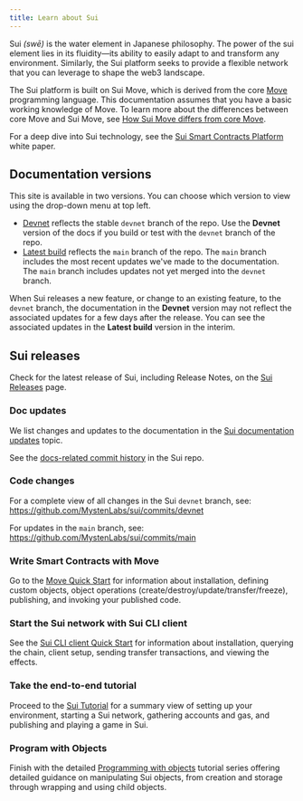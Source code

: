 ```yaml
---
title: Learn about Sui
---
```


Sui *(swē)* is the water element in Japanese philosophy. The power of the sui element lies in its fluidity&mdash;its ability to easily adapt to and transform any environment. Similarly, the Sui platform seeks to provide a flexible network that you can leverage to shape the web3 landscape. 

The Sui platform is built on Sui Move, which is derived from the core [Move](https://github.com/MystenLabs/awesome-move) programming language. This documentation assumes that you have a basic working knowledge of Move. To learn more about the differences between core Move and Sui Move, see [How Sui Move differs from core Move](../learn/sui-move-diffs.md).

For a deep dive into Sui technology, see the [Sui Smart Contracts Platform](https://github.com/MystenLabs/sui/blob/main/doc/paper/sui.pdf) white paper.

## Documentation versions

This site is available in two versions. You can choose which version to view using the drop-down menu at top left.
 * [Devnet](https://docs.sui.io/devnet/learn) reflects the stable `devnet` branch of the repo. Use the **Devnet** version of the docs if you build or test with the `devnet` branch of the repo. 
 * [Latest build](https://docs.sui.io/learn) reflects the `main` branch of the repo. The `main` branch includes the most recent updates we've made to the documentation. The `main` branch includes updates not yet merged into the `devnet` branch.

 When Sui releases a new feature, or change to an existing feature, to the `devnet` branch, the documentation in the **Devnet** version may not reflect the associated updates for a few days after the release. You can see the associated updates in the **Latest build** version in the interim.  

## Sui releases

Check for the latest release of Sui, including Release Notes, on the [Sui Releases](https://github.com/MystenLabs/sui/releases) page.

### Doc updates

We list changes and updates to the documentation in the [Sui documentation updates](../doc-updates/index.md) topic.

See the [docs-related commit history](https://github.com/MystenLabs/sui/commits/main/doc/src) in the Sui repo.

### Code changes

For a complete view of all changes in the Sui `devnet` branch, see:
https://github.com/MystenLabs/sui/commits/devnet

For updates in the `main` branch, see:
https://github.com/MystenLabs/sui/commits/main 

### Write Smart Contracts with Move

Go to the [Move Quick Start](../build/move/index.md) for information about installation, defining custom objects, object operations (create/destroy/update/transfer/freeze), publishing, and invoking your published code.

### Start the Sui network with Sui CLI client

See the [Sui CLI client Quick Start](../build/cli-client.md) for information about installation, querying the chain, client setup, sending transfer transactions, and viewing the effects.

### Take the end-to-end tutorial

Proceed to the [Sui Tutorial](../explore/tutorials.md) for a summary view of setting up your environment, starting a Sui network, gathering accounts and gas, and publishing and playing a game in Sui.

### Program with Objects

Finish with the detailed [Programming with objects](../build/programming-with-objects/index.md) tutorial series offering detailed guidance on manipulating Sui objects, from creation and storage through wrapping and using child objects.
